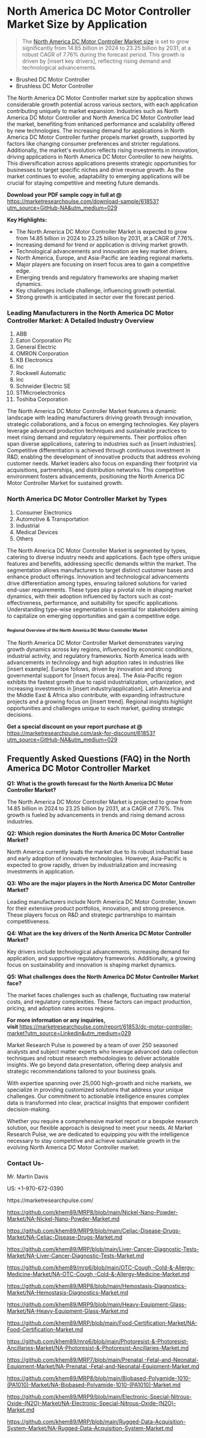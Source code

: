 <h1>North America DC Motor Controller Market&nbsp;Size by Application</h1><blockquote><p>The <a href="https://marketresearchpulse.com/download-sample/61853?utm_source=GitHub-NA&amp;utm_medium=029">North America DC Motor Controller Market size</a> is set to grow significantly from 14.85 billion in 2024 to 23.25 billion by 2031, at a robust CAGR of 7.76% during the forecast period. This growth is driven by [insert key drivers], reflecting rising demand and technological advancements.</p></blockquote><ul><li>Brushed DC Motor Controller<li> Brushless DC Motor Controller</li></ul><p>The North America DC Motor Controller market size by application shows considerable growth potential across various sectors, with each application contributing uniquely to market expansion. Industries such as North America DC Motor Controller and North America DC Motor Controller lead the market, benefiting from enhanced performance and scalability offered by new technologies. The increasing demand for applications in North America DC Motor Controller further propels market growth, supported by factors like changing consumer preferences and stricter regulations. Additionally, the market's evolution reflects rising investments in innovation, driving applications in North America DC Motor Controller to new heights. This diversification across applications presents strategic opportunities for businesses to target specific niches and drive revenue growth. As the market continues to evolve, adaptability to emerging applications will be crucial for staying competitive and meeting future demands.</p><p><strong>Download your PDF sample copy in full at @ </strong><a href="https://marketresearchpulse.com/download-sample/61853?utm_source=GitHub-NA&amp;utm_medium=029">https://marketresearchpulse.com/download-sample/61853?utm_source=GitHub-NA&amp;utm_medium=029</a></p><p><strong>Key Highlights: </strong></p><ul><li>The North America DC Motor Controller Market is expected to grow from 14.85 billion in 2024 to 23.25 billion by 2031, at a CAGR of 7.76%.</li><li>Increasing demand for trend or application is driving market growth.</li><li>Technological advancements and innovation are key market drivers.</li><li>North America, Europe, and Asia-Pacific are leading regional markets.</li><li>Major players are focusing on insert focus area to gain a competitive edge.</li><li>Emerging trends and regulatory frameworks are shaping market dynamics.</li><li>Key challenges include challenge, influencing growth potential.</li><li>Strong growth is anticipated in sector over the forecast period.</li></ul><h3>Leading Manufacturers in the North America DC Motor Controller Market: A Detailed Industry Overview</h3><ol><li>ABB</li><li>Eaton Corporation Plc</li><li>General Electric</li><li>OMRON Corporation</li><li>KB Electronics</li><li>Inc</li><li>Rockwell Automatic</li><li>Inc</li><li>Schneider Electric SE</li><li>STMicroelectronics</li><li>Toshiba Corporation</li></ol><div class="flex max-w-full flex-col flex-grow"><div class="min-h-8 text-message flex w-full flex-col items-end gap-2 whitespace-normal break-words [.text-message+&amp;]:mt-5" dir="auto" data-message-author-role="assistant" data-message-id="fd8432e4-4910-450d-b182-61b7bfb0a01f" data-message-model-slug="gpt-4o"><div class="flex w-full flex-col gap-1 empty:hidden first:pt-[3px]"><div class="markdown prose w-full break-words dark:prose-invert light"><p>The North America DC Motor Controller Market features a dynamic landscape with leading manufacturers driving growth through innovation, strategic collaborations, and a focus on emerging technologies. Key players leverage advanced production techniques and sustainable practices to meet rising demand and regulatory requirements. Their portfolios often span diverse applications, catering to industries such as [insert industries]. Competitive differentiation is achieved through continuous investment in R&amp;D, enabling the development of innovative products that address evolving customer needs. Market leaders also focus on expanding their footprint via acquisitions, partnerships, and distribution networks. This competitive environment fosters advancements, positioning the North America DC Motor Controller Market for sustained growth.</p></div></div></div></div><h3>North America DC Motor Controller Market by Types</h3><ol><li>Consumer Electronics<li> Automotive & Transportation<li> Industrial<li> Medical Devices<li> Others</li></ol><div class="flex max-w-full flex-col flex-grow"><div class="min-h-8 text-message flex w-full flex-col items-end gap-2 whitespace-normal break-words [.text-message+&amp;]:mt-5" dir="auto" data-message-author-role="assistant" data-message-id="084470be-0bb7-4664-bddf-5156b4f41249" data-message-model-slug="gpt-4o-mini"><div class="flex w-full flex-col gap-1 empty:hidden first:pt-[3px]"><div class="markdown prose w-full break-words dark:prose-invert light"><p>The North America DC Motor Controller Market is segmented by types, catering to diverse industry needs and applications. Each type offers unique features and benefits, addressing specific demands within the market. The segmentation allows manufacturers to target distinct customer bases and enhance product offerings. Innovation and technological advancements drive differentiation among types, ensuring tailored solutions for varied end-user requirements. These types play a pivotal role in shaping market dynamics, with their adoption influenced by factors such as cost-effectiveness, performance, and suitability for specific applications. Understanding type-wise segmentation is essential for stakeholders aiming to capitalize on emerging opportunities and gain a competitive edge.</p></div></div></div></div><h3><span style="font-size: 11px;">Regional Overview of the North America DC Motor Controller Market</span></h3><div class="flex max-w-full flex-col flex-grow"><div class="min-h-8 text-message flex w-full flex-col items-end gap-2 whitespace-normal break-words [.text-message+&amp;]:mt-5" dir="auto" data-message-author-role="assistant" data-message-id="e9038762-ce64-4e30-91c9-9bd413514231" data-message-model-slug="gpt-4o-mini"><div class="flex w-full flex-col gap-1 empty:hidden first:pt-[3px]"><div class="markdown prose w-full break-words dark:prose-invert light"><p>The North America DC Motor Controller Market demonstrates varying growth dynamics across key regions, influenced by economic conditions, industrial activity, and regulatory frameworks. North America leads with advancements in technology and high adoption rates in industries like [insert example]. Europe follows, driven by innovation and strong governmental support for [insert focus area]. The Asia-Pacific region exhibits the fastest growth due to rapid industrialization, urbanization, and increasing investments in [insert industry/application]. Latin America and the Middle East &amp; Africa also contribute, with expanding infrastructure projects and a growing focus on [insert trend]. Regional insights highlight opportunities and challenges unique to each market, guiding strategic decisions.</p></div></div></div></div><p><strong>Get a special discount on your report purchase at @ </strong><a href="https://marketresearchpulse.com/ask-for-discount/61853?utm_source=GitHub-NA&amp;utm_medium=029">https://marketresearchpulse.com/ask-for-discount/61853?utm_source=GitHub-NA&amp;utm_medium=029</a></p><h2>Frequently Asked Questions (FAQ) in the North America DC Motor Controller Market</h2><p><strong>Q1: What is the growth forecast for the North America DC Motor Controller Market?</strong></p><p>The North America DC Motor Controller Market is projected to grow from 14.85 billion in 2024 to 23.25 billion by 2031, at a CAGR of 7.76%. This growth is fueled by advancements in trends and rising demand across industries.</p><p><strong>Q2: Which region dominates the North America DC Motor Controller Market?</strong></p><p>North America currently leads the market due to its robust industrial base and early adoption of innovative technologies. However, Asia-Pacific is expected to grow rapidly, driven by industrialization and increasing investments in application.</p><p><strong>Q3: Who are the major players in the North America DC Motor Controller Market?</strong></p><p>Leading manufacturers include North America DC Motor Controller, known for their extensive product portfolios, innovation, and strong presence. These players focus on R&amp;D and strategic partnerships to maintain competitiveness.</p><p><strong>Q4: What are the key drivers of the North America DC Motor Controller Market?</strong></p><p>Key drivers include technological advancements, increasing demand for application, and supportive regulatory frameworks. Additionally, a growing focus on sustainability and innovation is shaping market dynamics.</p><p><strong>Q5: What challenges does the North America DC Motor Controller Market face?</strong></p><p>The market faces challenges such as challenge, fluctuating raw material costs, and regulatory complexities. These factors can impact production, pricing, and adoption rates across regions.</p><p><strong>For more information or any inquiries, visit&nbsp;</strong><a href="https://marketresearchpulse.com/report/61853/dc-motor-controller-market?utm_source=Linkedin&utm_medium=029">https://marketresearchpulse.com/report/61853/dc-motor-controller-market?utm_source=Linkedin&utm_medium=029</a></p><p>Market Research Pulse is powered by a team of over 250 seasoned analysts and subject matter experts who leverage advanced data collection techniques and robust research methodologies to deliver actionable insights. We go beyond data presentation, offering deep analysis and strategic recommendations tailored to your business goals.</p><p>With expertise spanning over 25,000 high-growth and niche markets, we specialize in providing customized solutions that address your unique challenges. Our commitment to actionable intelligence ensures complex data is transformed into clear, practical insights that empower confident decision-making.</p><p>Whether you require a comprehensive market report or a bespoke research solution, our flexible approach is designed to meet your needs. At Market Research Pulse, we are dedicated to equipping you with the intelligence necessary to stay competitive and achieve sustainable growth in the evolving North America DC Motor Controller market.</p><h3><strong>Contact Us-</strong></h3><p>Mr. Martin Davis</p><p>US: +1-970-672-0390</p><p>https://marketresearchpulse.com/</p><p><a href="https://github.com/khem89/MRP8/blob/main/Nickel-Nano-Powder-Market/NA-Nickel-Nano-Powder-Market.md">https://github.com/khem89/MRP8/blob/main/Nickel-Nano-Powder-Market/NA-Nickel-Nano-Powder-Market.md</a></p><p><a href="https://github.com/khem89/MRP9/blob/main/Celiac-Disease-Drugs-Market/NA-Celiac-Disease-Drugs-Market.md">https://github.com/khem89/MRP9/blob/main/Celiac-Disease-Drugs-Market/NA-Celiac-Disease-Drugs-Market.md</a></p><p><a href="https://github.com/khem89/MRP/blob/main/Liver-Cancer-Diagnostic-Tests-Market/NA-Liver-Cancer-Diagnostic-Tests-Market.md">https://github.com/khem89/MRP/blob/main/Liver-Cancer-Diagnostic-Tests-Market/NA-Liver-Cancer-Diagnostic-Tests-Market.md</a></p><p><a href="https://github.com/khem89/mrp6/blob/main/OTC-Cough,-Cold-&-Allergy-Medicine-Market/NA-OTC-Cough,-Cold-&-Allergy-Medicine-Market.md">https://github.com/khem89/mrp6/blob/main/OTC-Cough,-Cold-&-Allergy-Medicine-Market/NA-OTC-Cough,-Cold-&-Allergy-Medicine-Market.md</a></p><p><a href="https://github.com/khem89/MRP8/blob/main/Hemostasis-Diagnostics-Market/NA-Hemostasis-Diagnostics-Market.md">https://github.com/khem89/MRP8/blob/main/Hemostasis-Diagnostics-Market/NA-Hemostasis-Diagnostics-Market.md</a></p><p><a href="https://github.com/khem89/MRP9/blob/main/Heavy-Equipment-Glass-Market/NA-Heavy-Equipment-Glass-Market.md">https://github.com/khem89/MRP9/blob/main/Heavy-Equipment-Glass-Market/NA-Heavy-Equipment-Glass-Market.md</a></p><p><a href="https://github.com/khem89/MRP/blob/main/Food-Certification-Market/NA-Food-Certification-Market.md">https://github.com/khem89/MRP/blob/main/Food-Certification-Market/NA-Food-Certification-Market.md</a></p><p><a href="https://github.com/khem89/mrp6/blob/main/Photoresist-&-Photoresist-Ancillaries-Market/NA-Photoresist-&-Photoresist-Ancillaries-Market.md">https://github.com/khem89/mrp6/blob/main/Photoresist-&-Photoresist-Ancillaries-Market/NA-Photoresist-&-Photoresist-Ancillaries-Market.md</a></p><p><a href="https://github.com/khem89/MRP7/blob/main/Prenatal,-Fetal-and-Neonatal-Equipment-Market/NA-Prenatal,-Fetal-and-Neonatal-Equipment-Market.md">https://github.com/khem89/MRP7/blob/main/Prenatal,-Fetal-and-Neonatal-Equipment-Market/NA-Prenatal,-Fetal-and-Neonatal-Equipment-Market.md</a></p><p><a href="https://github.com/khem89/MRP8/blob/main/Biobased-Polyamide-1010-(PA1010)-Market/NA-Biobased-Polyamide-1010-(PA1010)-Market.md">https://github.com/khem89/MRP8/blob/main/Biobased-Polyamide-1010-(PA1010)-Market/NA-Biobased-Polyamide-1010-(PA1010)-Market.md</a></p><p><a href="https://github.com/khem89/MRP9/blob/main/Electronic-Special-Nitrous-Oxide-(N2O)-Market/NA-Electronic-Special-Nitrous-Oxide-(N2O)-Market.md">https://github.com/khem89/MRP9/blob/main/Electronic-Special-Nitrous-Oxide-(N2O)-Market/NA-Electronic-Special-Nitrous-Oxide-(N2O)-Market.md</a></p><p><a href="https://github.com/khem89/MRP/blob/main/Rugged-Data-Acquisition-System-Market/NA-Rugged-Data-Acquisition-System-Market.md">https://github.com/khem89/MRP/blob/main/Rugged-Data-Acquisition-System-Market/NA-Rugged-Data-Acquisition-System-Market.md</a></p>
